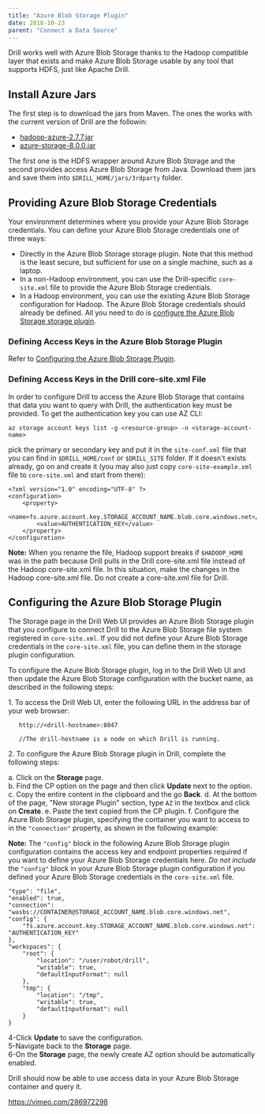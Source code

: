 ```yaml
---
title: "Azure Blob Storage Plugin"
date: 2018-10-23
parent: "Connect a Data Source"
---
```

Drill works well with Azure Blob Storage thanks to the Hadoop compatible layer that exists and make Azure Blob Storage usable by any tool that supports HDFS, just like Apache Drill.

## Install Azure Jars

The first step is to download the jars from Maven. The ones the works with the current version of Drill are the followin:

* [hadoop-azure-2.7.7.jar](http://central.maven.org/maven2/org/apache/hadoop/hadoop-azure/2.7.7/hadoop-azure-2.7.7.jar)
* [azure-storage-8.0.0.jar](http://central.maven.org/maven2/com/microsoft/azure/azure-storage/8.0.0/azure-storage-8.0.0.jar)

The first one is the HDFS wrapper around Azure Blob Storage and the second provides access Azure Blob Storage from Java. Download them jars and save them into `$DRILL_HOME/jars/3rdparty` folder.

## Providing Azure Blob Storage Credentials  

Your environment determines where you provide your Azure Blob Storage credentials. You can define your Azure Blob Storage credentials one of three ways:  

- Directly in the Azure Blob Storage storage plugin. Note that this method is the least secure, but sufficient for use on a single machine, such as a laptop.  
- In a non-Hadoop environment, you can use the Drill-specific `core-site.xml` file to provide the Azure Blob Storage credentials.  
- In a Hadoop environment, you can use the existing Azure Blob Storage configuration for Hadoop. The Azure Blob Storage credentials should already be defined. All you need to do is [configure the Azure Blob Storage storage plugin]({{site.baseurl}}/docs/azure-blob-storage-plugin/#configuring-the-azure-blob-storage-plugin).  

### Defining Access Keys in the Azure Blob Storage Plugin  

Refer to [Configuring the Azure Blob Storage Plugin]({{site.baseurl}}/docs/azure-blob-storage-plugin/#configuring-the-azure-blob-storage-plugin). 

### Defining Access Keys in the Drill core-site.xml File

In order to configure Drill to access the Azure Blob Storage that contains that data you want to query with Drill, the authentication key must be provided. To get the authentication key you can use AZ CLI:

	az storage account keys list -g <resource-group> -n <storage-account-name>

pick the primary or secondary key and put it in the `site-conf.xml` file that you can find in `$DRILL_HOME/conf` or `$DRILL_SITE` folder. If it doesn't exists already, go on and create it (you may also just copy `core-site-example.xml` file to `core-site.xml` and start from there):

	<?xml version="1.0" encoding="UTF-8" ?>
	<configuration>
		<property>
			<name>fs.azure.account.key.STORAGE_ACCOUNT_NAME.blob.core.windows.net</name>
			<value>AUTHENTICATION_KEY</value>
		</property>
	</configuration>

**Note:** When you rename the file, Hadoop support breaks if `$HADOOP_HOME` was in the path because Drill pulls in the Drill core-site.xml file instead of the Hadoop core-site.xml file. In this situation, make the changes in the Hadoop core-site.xml file. Do not create a core-site.xml file for Drill.  

## Configuring the Azure Blob Storage Plugin

The Storage page in the Drill Web UI provides an Azure Blob Storage plugin that you configure to connect Drill to the Azure Blob Storage file system registered in `core-site.xml`. If you did not define your Azure Blob Storage credentials in the `core-site.xml` file, you can define them in the storage plugin configuration.   

To configure the Azure Blob Storage plugin, log in to the Drill Web UI and then update the Azure Blob Storage configuration with the bucket name, as described in the following steps:   

1\. To access the Drill Web UI, enter the following URL in the address bar of your web browser:  

       http://<drill-hostname>:8047  
  
       //The drill-hostname is a node on which Drill is running.  

2\. To configure the Azure Blob Storage plugin in Drill, complete the following steps:  

   a\. Click on the **Storage** page.  
   b\. Find the CP option on the page and then click **Update** next to the option.  
   c\. Copy the entire content in the clipboard and the go **Back**.
   d\. At the bottom of the page, "New storage Plugin" section, type `AZ` in the textbox and click on **Create**.
   e\. Paste the text copied from the CP plugin.
   f\. Configure the Azure Blob Storage plugin, specifying the container you want to access to in the `"connection"` property, as shown in the following example:  

**Note:** The `"config"` block in the following Azure Blob Storage plugin configuration contains the access key and endpoint properties required if you want to define your Azure Blob Storage credentials here. *Do not include* the `"config"` block in your Azure Blob Storage plugin configuration if you defined your Azure Blob Storage credentials in the `core-site.xml` file.   
    
	"type": "file",
	"enabled": true,
	"connection": "wasbs://CONTAINER@STORAGE_ACCOUNT_NAME.blob.core.windows.net",
	"config": {
		"fs.azure.account.key.STORAGE_ACCOUNT_NAME.blob.core.windows.net": "AUTHENTICATION_KEY"
	},
	"workspaces": {
		"root": {
			"location": "/user/robot/drill",
			"writable": true,
			"defaultInputFormat": null
		},
		"tmp": {
			"location": "/tmp",
			"writable": true,
			"defaultInputFormat": null
		}
	}
                   
4-Click **Update** to save the configuration.  
5-Navigate back to the **Storage** page.  
6-On the **Storage** page, the newly create AZ option should be automatically enabled.  
	
Drill should now be able to use access data in your Azure Blob Storage container and query it.

https://vimeo.com/286972298 